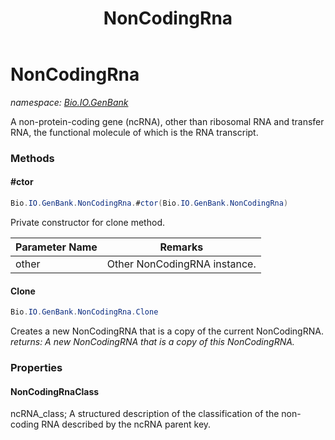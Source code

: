 ﻿---
title: NonCodingRna
---

# NonCodingRna
_namespace: [Bio.IO.GenBank](N-Bio.IO.GenBank.html)_

A non-protein-coding gene (ncRNA), other than ribosomal RNA and transfer RNA, the functional 
 molecule of which is the RNA transcript.

### Methods

#### #ctor
```csharp
Bio.IO.GenBank.NonCodingRna.#ctor(Bio.IO.GenBank.NonCodingRna)
```
Private constructor for clone method.

|Parameter Name|Remarks|
|--------------|-------|
|other|Other NonCodingRNA instance.|


#### Clone
```csharp
Bio.IO.GenBank.NonCodingRna.Clone
```
Creates a new NonCodingRNA that is a copy of the current NonCodingRNA.
_returns: A new NonCodingRNA that is a copy of this NonCodingRNA._



### Properties

#### NonCodingRnaClass
ncRNA_class; A structured description of the classification of the non-coding RNA described by the ncRNA parent key.


